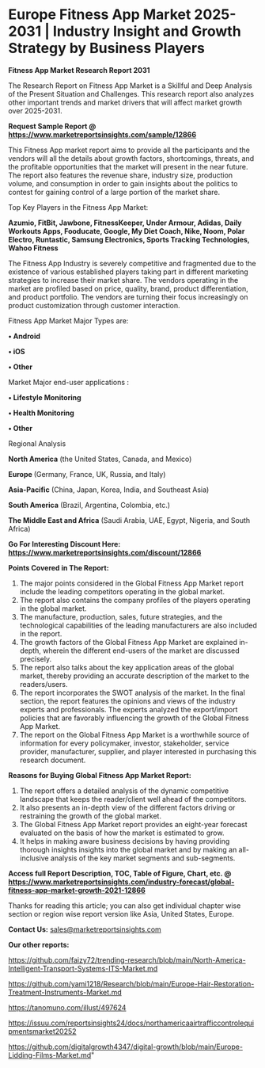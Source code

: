 # Europe Fitness App Market 2025-2031 | Industry Insight and Growth Strategy by Business Players

<strong>Fitness App Market Research Report 2031</strong>

The Research Report on Fitness App Market is a Skillful and Deep Analysis of the Present Situation and Challenges. This research report also analyzes other important trends and market drivers that will affect market growth over 2025-2031.

<strong>Request Sample Report @ <a href=https://www.marketreportsinsights.com/sample/12866>https://www.marketreportsinsights.com/sample/12866</a></strong>

This Fitness App market report aims to provide all the participants and the vendors will all the details about growth factors, shortcomings, threats, and the profitable opportunities that the market will present in the near future. The report also features the revenue share, industry size, production volume, and consumption in order to gain insights about the politics to contest for gaining control of a large portion of the market share.

Top Key Players in the Fitness App Market:

<strong>Azumio, FitBit, Jawbone, FitnessKeeper, Under Armour, Adidas, Daily Workouts Apps, Fooducate, Google, My Diet Coach, Nike, Noom, Polar Electro, Runtastic, Samsung Electronics, Sports Tracking Technologies, Wahoo Fitness</strong>

The Fitness App Industry is severely competitive and fragmented due to the existence of various established players taking part in different marketing strategies to increase their market share. The vendors operating in the market are profiled based on price, quality, brand, product differentiation, and product portfolio. The vendors are turning their focus increasingly on product customization through customer interaction.

Fitness App Market Major Types are:

<strong>• Android

• iOS

• Other</strong>

Market Major end-user applications :

<strong>• Lifestyle Monitoring

• Health Monitoring

• Other</strong>

Regional Analysis

</u><strong><b>North America</b></strong> (the United States, Canada, and Mexico)

<strong><b>Europe </b></strong>(Germany, France, UK, Russia, and Italy)

<strong><b>Asia-Pacific</b></strong> (China, Japan, Korea, India, and Southeast Asia)

<strong><b>South America</b></strong> (Brazil, Argentina, Colombia, etc.)

<strong><b>The Middle East and Africa</b></strong> (Saudi Arabia, UAE, Egypt, Nigeria, and South Africa)

<strong>Go For Interesting Discount Here: <a href=https://www.marketreportsinsights.com/discount/12866>https://www.marketreportsinsights.com/discount/12866</a></strong>

<strong>Points Covered in The Report:</strong>
<ol>
  <li>The major points considered in the Global Fitness App Market report include the leading competitors operating in the global market.</li>
  <li>The report also contains the company profiles of the players operating in the global market.</li>
  <li>The manufacture, production, sales, future strategies, and the technological capabilities of the leading manufacturers are also included in the report.</li>
  <li>The growth factors of the Global Fitness App Market are explained in-depth, wherein the different end-users of the market are discussed precisely.</li>
  <li>The report also talks about the key application areas of the global market, thereby providing an accurate description of the market to the readers/users.</li>
  <li>The report incorporates the SWOT analysis of the market. In the final section, the report features the opinions and views of the industry experts and professionals. The experts analyzed the export/import policies that are favorably influencing the growth of the Global Fitness App Market.</li>
  <li>The report on the Global Fitness App Market is a worthwhile source of information for every policymaker, investor, stakeholder, service provider, manufacturer, supplier, and player interested in purchasing this research document.</li>
</ol>
<strong>Reasons for Buying Global Fitness App Market Report:</strong>

<ol>
  <li>The report offers a detailed analysis of the dynamic competitive landscape that keeps the reader/client well ahead of the competitors.</li>
  <li>It also presents an in-depth view of the different factors driving or restraining the growth of the global market.</li>
  <li>The Global Fitness App Market report provides an eight-year forecast evaluated on the basis of how the market is estimated to grow.</li>
  <li>It helps in making aware business decisions by having providing thorough insights insights into the global market and by making an all-inclusive analysis of the key market segments and sub-segments.</li>
</ol>
<strong>Access full Report Description, TOC, Table of Figure, Chart, etc. @ <a href=https://www.marketreportsinsights.com/industry-forecast/global-fitness-app-market-growth-2021-12866>https://www.marketreportsinsights.com/industry-forecast/global-fitness-app-market-growth-2021-12866</a></strong>


Thanks for reading this article; you can also get individual chapter wise section or region wise report version like Asia, United States, Europe.

<strong>Contact Us:</strong>
sales@marketreportsinsights.com

<strong>Our other reports:</strong>

<a href=https://github.com/faizy72/trending-research/blob/main/North-America-Intelligent-Transport-Systems-ITS-Market.md>https://github.com/faizy72/trending-research/blob/main/North-America-Intelligent-Transport-Systems-ITS-Market.md</a>

<a href=https://github.com/yami1218/Research/blob/main/Europe-Hair-Restoration-Treatment-Instruments-Market.md>https://github.com/yami1218/Research/blob/main/Europe-Hair-Restoration-Treatment-Instruments-Market.md</a>

<a href=https://tanomuno.com/illust/497624>https://tanomuno.com/illust/497624</a>

<a href=https://issuu.com/reportsinsights24/docs/northamericaairtrafficcontrolequipmentsmarket20252>https://issuu.com/reportsinsights24/docs/northamericaairtrafficcontrolequipmentsmarket20252</a>

<a href=https://github.com/digitalgrowth4347/digital-growth/blob/main/Europe-Lidding-Films-Market.md>https://github.com/digitalgrowth4347/digital-growth/blob/main/Europe-Lidding-Films-Market.md</a>"
